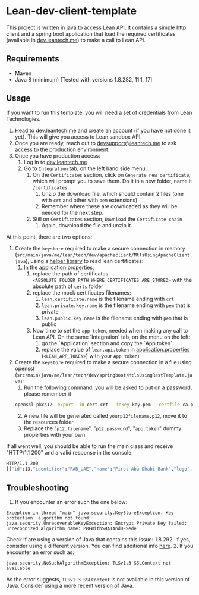 
# Lean-dev-client-template

This project is written in java to access Lean API. It contains a simple http client and a spring boot application that load the required certificates
(available in [dev.leantech.me](https://dev.leantech.me)) to make a call to Lean API.

## Requirements

* Maven
* Java 8 (minimum) [Tested with versions 1.8.282, 11.1, 17]

## Usage

If you want to run this template, you will need a set of credentials from Lean Technologies.
1. Head to [dev.leantech.me](https://dev.leantech.me) and create an account (if you have not done it yet). This will give you access to Lean sandbox API.
2. Once you are ready, reach out to [devsupport@leantech.me](mailto:devsupport@leantech.me) to ask access to the production environment.
3. Once you have production access:
   1. Log in to [dev.leantech.me](https://dev.leantech.me)
   2. Go to `Integration` tab, on the left hand side menu:
      1. On the `Certificates` section, click on `Generate new certificate`, which will prompt you to save them. Do it in a new folder, name it `/certificates`.
         1. Unzip the download file, which should contain 2 files (one with `crt` and other with `pem` extensions)
         2. Remember where these are downloaded as they will be needed for the next step.
      2. Still on `Certificates` section, `Download` the `Certificate chain`
         1. Again, download the file and unzip it.

At this point, there are two options:
1. Create the `keystore` required to make a secure connection in memory (`src/main/java/me/lean/tech/dev/apacheclient/MtlsUsingApacheClient.java`), using a [helper library](https://github.com/Hakky54/sslcontext-kickstart) to read lean certificates:
   1. In the [application.properties](src/main/resources/application.properties),
      1. replace the path of certificates `<ABSOLUTE_FOLDER_PATH_WHERE_CERTIFICATES_ARE_STORED>` with the absolute path of `certs` folder
      2. replace the mock certificates filenames:
         1. `lean.certificate.name` is the filename ending with `crt`
         2. `lean.private.key.name` is the filename ending with `pem` that is private
         3. `lean.public.key.name` is the filename ending with `pem` that is public
      3. Now time to set the `app token`, needed when making any call to Lean API. On the same ´Integration´ tab, on the menu on the left:
         1. go the ´Application´ section and copy the ´App token´.
         2. replace the value of `lean.api.token` in [application.properties](src/main/resources/application.properties) (`<LEAN_APP_TOKEN>`) with your `App token`)
2. Create the `keystore` required to make a secure connection in a file using [openssl](https://www.openssl.org/) (`src/main/java/me/lean/tech/dev/springboot/MtlsUsingRestTemplate.java`):
   1. Run the following command, you will be asked to put on a password, please remember it
   ```bash
   openssl pkcs12 -export -in cert.crt  -inkey key.pem  -certfile ca.pem -out yourp12filename.p12
   ```
   2. A new file will be generated called `yourp12filename.p12`, move it to the resources folder
   3. Replace the "`p12.filename`", "`p12.password`", "`app.token`" dummy properties with your own.

If all went well, you should be able to run the main class and receive "HTTP/1.1 200" and a valid response in the console:
   ```bash
   HTTP/1.1 200
   [{"id":13,"identifier":"FAB_UAE","name":"First Abu Dhabi Bank","logo"...
   ```

## Troubleshooting
1. If you encounter an error such the one below:
```
Exception in thread "main" java.security.KeyStoreException: Key protection  algorithm not found: java.security.UnrecoverableKeyException: Encrypt Private Key failed: unrecognized algorithm name: PBEWithSHA1AndDESede
```
Check if are using a version of Java that contains this issue: 1.8.292. If yes, consider using a different version. You can find additional info [here](https://bugs.openjdk.java.net/browse/JDK-8266279).
2. If you encounter an error such as:
```
java.security.NoSuchAlgorithmException: TLSv1.3 SSLContext not available
```
As the error suggests, `TLSv1.3 SSLContext` is not available in this version of Java. Consider using a more recent version of Java.
